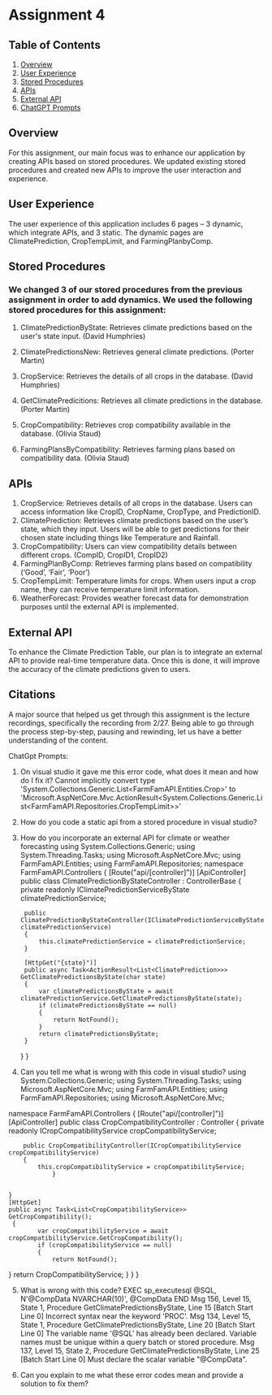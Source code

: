 # Assignment 4

## Table of Contents

1. [Overview](#overview)
2. [User Experience](#user-experience)
3. [Stored Procedures](#stored-procedures)
4. [APIs](#apis)
5. [External API](#external-api)
6. [ChatGPT Prompts](#chatgpt-prompts)

## Overview
For this assignment, our main focus was to enhance our application by creating APIs based on stored procedures. We updated existing stored procedures and created new APIs to improve the user interaction and experience.

## User Experience
The user experience of this application includes 6 pages – 3 dynamic, which integrate APIs, and 3 static. The dynamic pages are ClimatePrediction, CropTempLimit, and FarmingPlanbyComp.

## Stored Procedures
### We changed 3 of our stored procedures from the previous assignment in order to add dynamics. We used the following stored procedures for this assignment:

1. ClimatePredictionByState: Retrieves climate predictions based on the user's state input. (David Humphries)

2. ClimatePredictionsNew: Retrieves general climate predictions. (Porter Martin)

3. CropService: Retrieves the details of all crops in the database. (David Humphries)

4. GetClimatePredicitions: Retrieves all climate predictions in the database. (Porter Martin)

5. CropCompatibility: Retrieves crop compatibility available in the database. (Olivia Staud)

6. FarmingPlansByCompatibility: Retrieves farming plans based on compatibility data. (Olivia Staud) 

## APIs
1. CropService: Retrieves details of all crops in the database. Users can access information like CropID, CropName, CropType, and PredictionID.
2. ClimatePrediction: Retrieves climate predictions based on the user’s state, which they input. Users will be able to get predictions for their chosen state including things like Temperature and Rainfall. 
3. CropCompatibility: Users can view compatibility details between different crops. (CompID, CropID1, CropID2)
4. FarmingPlanByComp: Retrieves farming plans based on compatibility (‘Good’, ‘Fair’, ‘Poor’)
5. CropTempLimit: Temperature limits for crops. When users input a crop name, they can receive temperature limit information.
6. WeatherForecast: Provides weather forecast data for demonstration purposes until the external API is implemented.


## External API
To enhance the Climate Prediction Table, our plan is to integrate an external API to provide real-time temperature data. Once this is done, it will improve the accuracy of the climate predictions given to users.

## Citations
A major source that helped us get through this assignment is the lecture recordings, specifically the recording from 2/27. Being able to go through the process step-by-step, pausing and rewinding, let us have a better understanding of the content.

ChatGpt Prompts:

1. On visual studio it gave me this error code, what does it mean and how do I fix it? Cannot implicitly convert type 'System.Collections.Generic.List<FarmFamAPI.Entities.Crop>' to 'Microsoft.AspNetCore.Mvc.ActionResult<System.Collections.Generic.List<FarmFamAPI.Repositories.CropTempLimit>>'

2. How do you code a static api from a stored procedure in visual studio?

3. How do you incorporate an external API for climate or weather forecasting
using System.Collections.Generic;
using System.Threading.Tasks;
using Microsoft.AspNetCore.Mvc;
using FarmFamAPI.Entities;
using FarmFamAPI.Repositories;
namespace FarmFamAPI.Controllers
{
    [Route("api/[controller]")]
    [ApiController]
    public class ClimatePredictionByStateController : ControllerBase
    {
        private readonly IClimatePredictionServiceByState climatePredictionService;

        public ClimatePredictionByStateController(IClimatePredictionServiceByState climatePredictionService)
        {
            this.climatePredictionService = climatePredictionService;
        }

        [HttpGet("{state}")]
        public async Task<ActionResult<List<ClimatePrediction>>> GetClimatePredictionsByState(char state)
        {
            var climatePredictionsByState = await climatePredictionService.GetClimatePredictionsByState(state);
            if (climatePredictionsByState == null)
            {
                return NotFound();
            }
            return climatePredictionsByState;
        }
    }
} 

4. Can you tell me what is wrong with this code in visual studio?
using System.Collections.Generic;
using System.Threading.Tasks;
using Microsoft.AspNetCore.Mvc;
using FarmFamAPI.Entities;
using FarmFamAPI.Repositories;
using Microsoft.AspNetCore.Mvc;

namespace FarmFamAPI.Controllers
{
    [Route("api/[controller]")]
    [ApiController]
    public class CropCompatibilityController : Controller
    {
        private readonly ICropCompatibilityService cropCompatibilityService;

        public CropCompatibilityController(ICropCompatibilityService cropCompatibilityService)
        {
            this.cropCompatibilityService = cropCompatibilityService;
                }

        
    }
    [HttpGet]
    public async Task<List<CropCompatibilityService>> GetCropCompatibility();
     {
            var cropCompatibilityService = await cropCompatibilityService.GetCropCompatibility();
            if (cropCompatibilityService == null)
            {
                return NotFound();
}
return CropCompatibilityService;
        }
}
}

5. What is wrong with this code?
   EXEC sp_executesql @SQL, N'@CompData NVARCHAR(10)', @CompData
END
Msg 156, Level 15, State 1, Procedure GetClimatePredictionsByState, Line 15 [Batch Start Line 0]
Incorrect syntax near the keyword 'PROC'.
Msg 134, Level 15, State 1, Procedure GetClimatePredictionsByState, Line 20 [Batch Start Line 0]
The variable name '@SQL' has already been declared. Variable names must be unique within a query batch or stored procedure.
Msg 137, Level 15, State 2, Procedure GetClimatePredictionsByState, Line 25 [Batch Start Line 0]
Must declare the scalar variable "@CompData".

6. Can you explain to me what these error codes mean and provide a solution to fix them?




